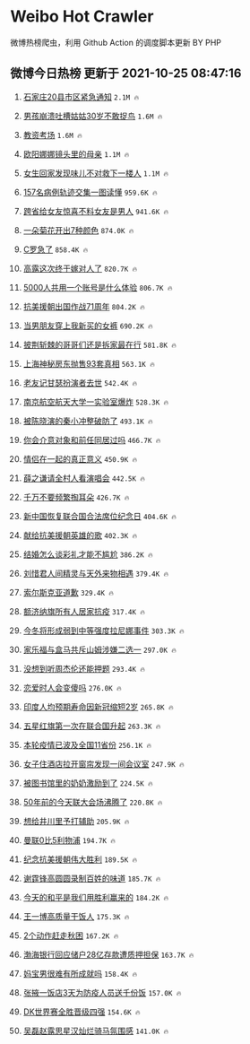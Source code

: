 # Weibo Hot Crawler 



微博热榜爬虫，利用 Github Action 的调度脚本更新 BY PHP 


## 微博今日热榜 更新于 2021-10-25 08:47:16 
1. [石家庄20县市区紧急通知](https://s.weibo.com/weibo?q=%23%E7%9F%B3%E5%AE%B6%E5%BA%8420%E5%8E%BF%E5%B8%82%E5%8C%BA%E7%B4%A7%E6%80%A5%E9%80%9A%E7%9F%A5%23&Refer=top) `2.1M 🔥` 

1. [男孩崩溃吐槽姑姑30岁不敢捉鸟](https://s.weibo.com/weibo?q=%23%E7%94%B7%E5%AD%A9%E5%B4%A9%E6%BA%83%E5%90%90%E6%A7%BD%E5%A7%91%E5%A7%9130%E5%B2%81%E4%B8%8D%E6%95%A2%E6%8D%89%E9%B8%9F%23&Refer=top) `1.6M 🔥` 

1. [教资考场](https://s.weibo.com/weibo?q=%23%E6%95%99%E8%B5%84%E8%80%83%E5%9C%BA%23&Refer=top) `1.6M 🔥` 

1. [欧阳娜娜镜头里的母亲](https://s.weibo.com/weibo?q=%23%E6%AC%A7%E9%98%B3%E5%A8%9C%E5%A8%9C%E9%95%9C%E5%A4%B4%E9%87%8C%E7%9A%84%E6%AF%8D%E4%BA%B2%23&Refer=top) `1.1M 🔥` 

1. [女生回家发现味儿不对救下一楼人](https://s.weibo.com/weibo?q=%23%E5%A5%B3%E7%94%9F%E5%9B%9E%E5%AE%B6%E5%8F%91%E7%8E%B0%E5%91%B3%E5%84%BF%E4%B8%8D%E5%AF%B9%E6%95%91%E4%B8%8B%E4%B8%80%E6%A5%BC%E4%BA%BA%23&Refer=top) `1.1M 🔥` 

1. [157名病例轨迹交集一图读懂](https://s.weibo.com/weibo?q=%23157%E5%90%8D%E7%97%85%E4%BE%8B%E8%BD%A8%E8%BF%B9%E4%BA%A4%E9%9B%86%E4%B8%80%E5%9B%BE%E8%AF%BB%E6%87%82%23&Refer=top) `959.6K 🔥` 

1. [跨省给女友惊喜不料女友是男人](https://s.weibo.com/weibo?q=%23%E8%B7%A8%E7%9C%81%E7%BB%99%E5%A5%B3%E5%8F%8B%E6%83%8A%E5%96%9C%E4%B8%8D%E6%96%99%E5%A5%B3%E5%8F%8B%E6%98%AF%E7%94%B7%E4%BA%BA%23&Refer=top) `941.6K 🔥` 

1. [一朵菊花开出7种颜色](https://s.weibo.com/weibo?q=%23%E4%B8%80%E6%9C%B5%E8%8F%8A%E8%8A%B1%E5%BC%80%E5%87%BA7%E7%A7%8D%E9%A2%9C%E8%89%B2%23&Refer=top) `874.0K 🔥` 

1. [C罗急了](https://s.weibo.com/weibo?q=%23C%E7%BD%97%E6%80%A5%E4%BA%86%23&Refer=top) `858.4K 🔥` 

1. [高露这次终于嫁对人了](https://s.weibo.com/weibo?q=%23%E9%AB%98%E9%9C%B2%E8%BF%99%E6%AC%A1%E7%BB%88%E4%BA%8E%E5%AB%81%E5%AF%B9%E4%BA%BA%E4%BA%86%23&Refer=top) `820.7K 🔥` 

1. [5000人共用一个账号是什么体验](https://s.weibo.com/weibo?q=%235000%E4%BA%BA%E5%85%B1%E7%94%A8%E4%B8%80%E4%B8%AA%E8%B4%A6%E5%8F%B7%E6%98%AF%E4%BB%80%E4%B9%88%E4%BD%93%E9%AA%8C%23&Refer=top) `806.7K 🔥` 

1. [抗美援朝出国作战71周年](https://s.weibo.com/weibo?q=%23%E6%8A%97%E7%BE%8E%E6%8F%B4%E6%9C%9D%E5%87%BA%E5%9B%BD%E4%BD%9C%E6%88%9871%E5%91%A8%E5%B9%B4%23&Refer=top) `804.2K 🔥` 

1. [当男朋友穿上我新买的女裤](https://s.weibo.com/weibo?q=%23%E5%BD%93%E7%94%B7%E6%9C%8B%E5%8F%8B%E7%A9%BF%E4%B8%8A%E6%88%91%E6%96%B0%E4%B9%B0%E7%9A%84%E5%A5%B3%E8%A3%A4%23&Refer=top) `690.2K 🔥` 

1. [披荆斩棘的哥哥们还是拆家最在行](https://s.weibo.com/weibo?q=%23%E6%8A%AB%E8%8D%86%E6%96%A9%E6%A3%98%E7%9A%84%E5%93%A5%E5%93%A5%E4%BB%AC%E8%BF%98%E6%98%AF%E6%8B%86%E5%AE%B6%E6%9C%80%E5%9C%A8%E8%A1%8C%23&Refer=top) `581.8K 🔥` 

1. [上海神秘房东抛售93套真相](https://s.weibo.com/weibo?q=%23%E4%B8%8A%E6%B5%B7%E7%A5%9E%E7%A7%98%E6%88%BF%E4%B8%9C%E6%8A%9B%E5%94%AE93%E5%A5%97%E7%9C%9F%E7%9B%B8%23&Refer=top) `563.1K 🔥` 

1. [老友记甘瑟扮演者去世](https://s.weibo.com/weibo?q=%23%E8%80%81%E5%8F%8B%E8%AE%B0%E7%94%98%E7%91%9F%E6%89%AE%E6%BC%94%E8%80%85%E5%8E%BB%E4%B8%96%23&Refer=top) `542.4K 🔥` 

1. [南京航空航天大学一实验室爆炸](https://s.weibo.com/weibo?q=%23%E5%8D%97%E4%BA%AC%E8%88%AA%E7%A9%BA%E8%88%AA%E5%A4%A9%E5%A4%A7%E5%AD%A6%E4%B8%80%E5%AE%9E%E9%AA%8C%E5%AE%A4%E7%88%86%E7%82%B8%23&Refer=top) `528.3K 🔥` 

1. [被陈晓演的秦小冲整破防了](https://s.weibo.com/weibo?q=%23%E8%A2%AB%E9%99%88%E6%99%93%E6%BC%94%E7%9A%84%E7%A7%A6%E5%B0%8F%E5%86%B2%E6%95%B4%E7%A0%B4%E9%98%B2%E4%BA%86%23&Refer=top) `493.1K 🔥` 

1. [你会介意对象和前任同居过吗](https://s.weibo.com/weibo?q=%23%E4%BD%A0%E4%BC%9A%E4%BB%8B%E6%84%8F%E5%AF%B9%E8%B1%A1%E5%92%8C%E5%89%8D%E4%BB%BB%E5%90%8C%E5%B1%85%E8%BF%87%E5%90%97%23&Refer=top) `466.7K 🔥` 

1. [情侣在一起的真正意义](https://s.weibo.com/weibo?q=%23%E6%83%85%E4%BE%A3%E5%9C%A8%E4%B8%80%E8%B5%B7%E7%9A%84%E7%9C%9F%E6%AD%A3%E6%84%8F%E4%B9%89%23&Refer=top) `450.9K 🔥` 

1. [薛之谦请全村人看演唱会](https://s.weibo.com/weibo?q=%23%E8%96%9B%E4%B9%8B%E8%B0%A6%E8%AF%B7%E5%85%A8%E6%9D%91%E4%BA%BA%E7%9C%8B%E6%BC%94%E5%94%B1%E4%BC%9A%23&Refer=top) `442.5K 🔥` 

1. [千万不要频繁掏耳朵](https://s.weibo.com/weibo?q=%23%E5%8D%83%E4%B8%87%E4%B8%8D%E8%A6%81%E9%A2%91%E7%B9%81%E6%8E%8F%E8%80%B3%E6%9C%B5%23&Refer=top) `426.7K 🔥` 

1. [新中国恢复联合国合法席位纪念日](https://s.weibo.com/weibo?q=%23%E6%96%B0%E4%B8%AD%E5%9B%BD%E6%81%A2%E5%A4%8D%E8%81%94%E5%90%88%E5%9B%BD%E5%90%88%E6%B3%95%E5%B8%AD%E4%BD%8D%E7%BA%AA%E5%BF%B5%E6%97%A5%23&Refer=top) `404.6K 🔥` 

1. [献给抗美援朝英雄的歌](https://s.weibo.com/weibo?q=%23%E7%8C%AE%E7%BB%99%E6%8A%97%E7%BE%8E%E6%8F%B4%E6%9C%9D%E8%8B%B1%E9%9B%84%E7%9A%84%E6%AD%8C%23&Refer=top) `402.3K 🔥` 

1. [结婚怎么谈彩礼才能不尴尬](https://s.weibo.com/weibo?q=%23%E7%BB%93%E5%A9%9A%E6%80%8E%E4%B9%88%E8%B0%88%E5%BD%A9%E7%A4%BC%E6%89%8D%E8%83%BD%E4%B8%8D%E5%B0%B4%E5%B0%AC%23&Refer=top) `386.2K 🔥` 

1. [刘惜君人间精灵与天外来物相遇](https://s.weibo.com/weibo?q=%23%E5%88%98%E6%83%9C%E5%90%9B%E4%BA%BA%E9%97%B4%E7%B2%BE%E7%81%B5%E4%B8%8E%E5%A4%A9%E5%A4%96%E6%9D%A5%E7%89%A9%E7%9B%B8%E9%81%87%23&Refer=top) `379.4K 🔥` 

1. [索尔斯克亚道歉](https://s.weibo.com/weibo?q=%E7%B4%A2%E5%B0%94%E6%96%AF%E5%85%8B%E4%BA%9A%E9%81%93%E6%AD%89&Refer=top) `329.4K 🔥` 

1. [额济纳旗所有人居家抗疫](https://s.weibo.com/weibo?q=%23%E9%A2%9D%E6%B5%8E%E7%BA%B3%E6%97%97%E6%89%80%E6%9C%89%E4%BA%BA%E5%B1%85%E5%AE%B6%E6%8A%97%E7%96%AB%23&Refer=top) `317.4K 🔥` 

1. [今冬将形成弱到中等强度拉尼娜事件](https://s.weibo.com/weibo?q=%23%E4%BB%8A%E5%86%AC%E5%B0%86%E5%BD%A2%E6%88%90%E5%BC%B1%E5%88%B0%E4%B8%AD%E7%AD%89%E5%BC%BA%E5%BA%A6%E6%8B%89%E5%B0%BC%E5%A8%9C%E4%BA%8B%E4%BB%B6%23&Refer=top) `303.3K 🔥` 

1. [家乐福与盒马共斥山姆涉嫌二选一](https://s.weibo.com/weibo?q=%23%E5%AE%B6%E4%B9%90%E7%A6%8F%E4%B8%8E%E7%9B%92%E9%A9%AC%E5%85%B1%E6%96%A5%E5%B1%B1%E5%A7%86%E6%B6%89%E5%AB%8C%E4%BA%8C%E9%80%89%E4%B8%80%23&Refer=top) `297.0K 🔥` 

1. [没想到听周杰伦还能押题](https://s.weibo.com/weibo?q=%23%E6%B2%A1%E6%83%B3%E5%88%B0%E5%90%AC%E5%91%A8%E6%9D%B0%E4%BC%A6%E8%BF%98%E8%83%BD%E6%8A%BC%E9%A2%98%23&Refer=top) `293.4K 🔥` 

1. [恋爱时人会变傻吗](https://s.weibo.com/weibo?q=%23%E6%81%8B%E7%88%B1%E6%97%B6%E4%BA%BA%E4%BC%9A%E5%8F%98%E5%82%BB%E5%90%97%23&Refer=top) `276.0K 🔥` 

1. [印度人均预期寿命因新冠缩短2岁](https://s.weibo.com/weibo?q=%23%E5%8D%B0%E5%BA%A6%E4%BA%BA%E5%9D%87%E9%A2%84%E6%9C%9F%E5%AF%BF%E5%91%BD%E5%9B%A0%E6%96%B0%E5%86%A0%E7%BC%A9%E7%9F%AD2%E5%B2%81%23&Refer=top) `265.8K 🔥` 

1. [五星红旗第一次在联合国升起](https://s.weibo.com/weibo?q=%23%E4%BA%94%E6%98%9F%E7%BA%A2%E6%97%97%E7%AC%AC%E4%B8%80%E6%AC%A1%E5%9C%A8%E8%81%94%E5%90%88%E5%9B%BD%E5%8D%87%E8%B5%B7%23&Refer=top) `263.3K 🔥` 

1. [本轮疫情已波及全国11省份](https://s.weibo.com/weibo?q=%23%E6%9C%AC%E8%BD%AE%E7%96%AB%E6%83%85%E5%B7%B2%E6%B3%A2%E5%8F%8A%E5%85%A8%E5%9B%BD11%E7%9C%81%E4%BB%BD%23&Refer=top) `256.1K 🔥` 

1. [女子住酒店拉开窗帘发现一间会议室](https://s.weibo.com/weibo?q=%23%E5%A5%B3%E5%AD%90%E4%BD%8F%E9%85%92%E5%BA%97%E6%8B%89%E5%BC%80%E7%AA%97%E5%B8%98%E5%8F%91%E7%8E%B0%E4%B8%80%E9%97%B4%E4%BC%9A%E8%AE%AE%E5%AE%A4%23&Refer=top) `247.9K 🔥` 

1. [被图书馆里的奶奶激励到了](https://s.weibo.com/weibo?q=%23%E8%A2%AB%E5%9B%BE%E4%B9%A6%E9%A6%86%E9%87%8C%E7%9A%84%E5%A5%B6%E5%A5%B6%E6%BF%80%E5%8A%B1%E5%88%B0%E4%BA%86%23&Refer=top) `224.5K 🔥` 

1. [50年前的今天联大会场沸腾了](https://s.weibo.com/weibo?q=%2350%E5%B9%B4%E5%89%8D%E7%9A%84%E4%BB%8A%E5%A4%A9%E8%81%94%E5%A4%A7%E4%BC%9A%E5%9C%BA%E6%B2%B8%E8%85%BE%E4%BA%86%23&Refer=top) `220.8K 🔥` 

1. [想给井川里予打辅助](https://s.weibo.com/weibo?q=%23%E6%83%B3%E7%BB%99%E4%BA%95%E5%B7%9D%E9%87%8C%E4%BA%88%E6%89%93%E8%BE%85%E5%8A%A9%23&Refer=top) `205.9K 🔥` 

1. [曼联0比5利物浦](https://s.weibo.com/weibo?q=%E6%9B%BC%E8%81%940%E6%AF%945%E5%88%A9%E7%89%A9%E6%B5%A6&Refer=top) `194.7K 🔥` 

1. [纪念抗美援朝伟大胜利](https://s.weibo.com/weibo?q=%23%E7%BA%AA%E5%BF%B5%E6%8A%97%E7%BE%8E%E6%8F%B4%E6%9C%9D%E4%BC%9F%E5%A4%A7%E8%83%9C%E5%88%A9%23&Refer=top) `189.5K 🔥` 

1. [谢霆锋高圆圆录制百姓的味道](https://s.weibo.com/weibo?q=%23%E8%B0%A2%E9%9C%86%E9%94%8B%E9%AB%98%E5%9C%86%E5%9C%86%E5%BD%95%E5%88%B6%E7%99%BE%E5%A7%93%E7%9A%84%E5%91%B3%E9%81%93%23&Refer=top) `185.7K 🔥` 

1. [今天的和平是我们用胜利赢来的](https://s.weibo.com/weibo?q=%23%E4%BB%8A%E5%A4%A9%E7%9A%84%E5%92%8C%E5%B9%B3%E6%98%AF%E6%88%91%E4%BB%AC%E7%94%A8%E8%83%9C%E5%88%A9%E8%B5%A2%E6%9D%A5%E7%9A%84%23&Refer=top) `184.2K 🔥` 

1. [王一博高质量干饭人](https://s.weibo.com/weibo?q=%23%E7%8E%8B%E4%B8%80%E5%8D%9A%E9%AB%98%E8%B4%A8%E9%87%8F%E5%B9%B2%E9%A5%AD%E4%BA%BA%23&Refer=top) `175.3K 🔥` 

1. [2个动作赶走秋困](https://s.weibo.com/weibo?q=%232%E4%B8%AA%E5%8A%A8%E4%BD%9C%E8%B5%B6%E8%B5%B0%E7%A7%8B%E5%9B%B0%23&Refer=top) `167.2K 🔥` 

1. [渤海银行回应储户28亿存款遭质押担保](https://s.weibo.com/weibo?q=%23%E6%B8%A4%E6%B5%B7%E9%93%B6%E8%A1%8C%E5%9B%9E%E5%BA%94%E5%82%A8%E6%88%B728%E4%BA%BF%E5%AD%98%E6%AC%BE%E9%81%AD%E8%B4%A8%E6%8A%BC%E6%8B%85%E4%BF%9D%23&Refer=top) `163.7K 🔥` 

1. [妈宝男很难有所成就吗](https://s.weibo.com/weibo?q=%23%E5%A6%88%E5%AE%9D%E7%94%B7%E5%BE%88%E9%9A%BE%E6%9C%89%E6%89%80%E6%88%90%E5%B0%B1%E5%90%97%23&Refer=top) `158.4K 🔥` 

1. [张掖一饭店3天为防疫人员送千份饭](https://s.weibo.com/weibo?q=%23%E5%BC%A0%E6%8E%96%E4%B8%80%E9%A5%AD%E5%BA%973%E5%A4%A9%E4%B8%BA%E9%98%B2%E7%96%AB%E4%BA%BA%E5%91%98%E9%80%81%E5%8D%83%E4%BB%BD%E9%A5%AD%23&Refer=top) `157.0K 🔥` 

1. [DK世界赛全胜晋级四强](https://s.weibo.com/weibo?q=%23DK%E4%B8%96%E7%95%8C%E8%B5%9B%E5%85%A8%E8%83%9C%E6%99%8B%E7%BA%A7%E5%9B%9B%E5%BC%BA%23&Refer=top) `154.6K 🔥` 

1. [吴磊赵露思星汉灿烂骑马氛围感](https://s.weibo.com/weibo?q=%23%E5%90%B4%E7%A3%8A%E8%B5%B5%E9%9C%B2%E6%80%9D%E6%98%9F%E6%B1%89%E7%81%BF%E7%83%82%E9%AA%91%E9%A9%AC%E6%B0%9B%E5%9B%B4%E6%84%9F%23&Refer=top) `141.0K 🔥` 

